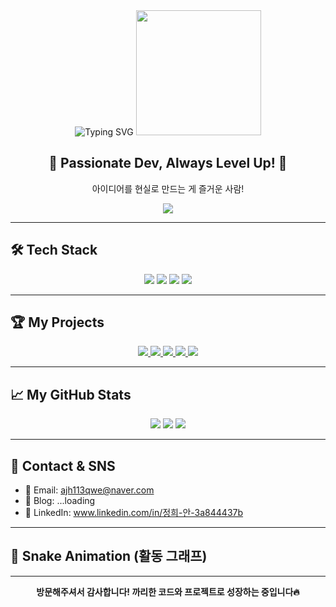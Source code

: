 <div align="center">
  
  <img src="https://readme-typing-svg.demolab.com?font=Fira+Code&size=28&pause=1000&color=F71A1A&width=500&lines=JamesAn13+Welcome+to+My+GitHub!;🔥+Developer+%7C+Algorithm+%7C+Web+Project+%7C+Quiz+Master+🔥" alt="Typing SVG" />
  <img src="https://media.giphy.com/media/3oEjI6SIIHBdRxXI40/giphy.gif" width="200"/>
  
  <h2>🚀 Passionate Dev, Always Level Up! 🚀</h2>
  <p>아이디어를 현실로 만드는 게 즐거운 사람!</p>
  
  <img src="https://komarev.com/ghpvc/?username=JamesAn13&style=for-the-badge"/>
</div>

---

## 🛠️ Tech Stack

<p align="center">
  <img src="https://img.shields.io/badge/Python-3776AB?style=for-the-badge&logo=python&logoColor=white"/>
  <img src="https://img.shields.io/badge/JavaScript-F7DF1E?style=for-the-badge&logo=javascript&logoColor=black"/>
  <img src="https://img.shields.io/badge/HTML5-E34F26?style=for-the-badge&logo=html5&logoColor=white"/>
  <img src="https://img.shields.io/badge/CSS3-1572B6?style=for-the-badge&logo=css3&logoColor=white"/>
</p>

---

## 🏆 My Projects

<div align="center">
  <a href="https://github.com/JamesAn13/Algo">
    <img src="https://github-readme-stats.vercel.app/api/pin/?username=JamesAn13&repo=Algo&theme=dark" />
  </a>
  <a href="https://github.com/JamesAn13/CRUD_board">
    <img src="https://github-readme-stats.vercel.app/api/pin/?username=JamesAn13&repo=CRUD_board&theme=dark" />
  </a>
  <a href="https://github.com/JamesAn13/Dementia-Quiz-web">
    <img src="https://github-readme-stats.vercel.app/api/pin/?username=JamesAn13&repo=Dementia-Quiz-web&theme=dark" />
  </a>
  <a href="https://github.com/JamesAn13/DementiaQuiz">
    <img src="https://github-readme-stats.vercel.app/api/pin/?username=JamesAn13&repo=DementiaQuiz&theme=dark" />
  </a>
  <a href="https://github.com/JamesAn13/DB_quiz">
    <img src="https://github-readme-stats.vercel.app/api/pin/?username=JamesAn13&repo=DB_quiz&theme=dark" />
  </a>
</div>

---

## 📈 My GitHub Stats

<div align="center">
  <img src="https://github-readme-stats.vercel.app/api?username=JamesAn13&show_icons=true&theme=radical"/>
  <img src="https://github-readme-streak-stats.herokuapp.com/?user=JamesAn13&theme=radical"/>
  <img src="https://github-profile-summary-cards.vercel.app/api/cards/profile-details?username=JamesAn13&theme=monokai"/>
</div>

---

## 💬 Contact & SNS

- 📧 Email: <ajh113qwe@naver.com>
- 📝 Blog: ...loading
- 💼 LinkedIn: www.linkedin.com/in/정희-안-3a844437b

---

## 🐍 Snake Animation (활동 그래프)


---

<div align="center">
  <strong>방문해주셔서 감사합니다! 까리한 코드와 프로젝트로 성장하는 중입니다🔥</strong>
</div>
